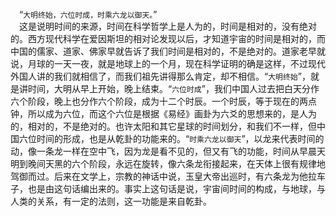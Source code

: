 &emsp;“``大明终始，六位时成，时乘六龙以御天。``”<br>&emsp;这是说明时间的来源，时间在科学哲学上是人为的，时间是相对的，没有绝对的。西方现代科学在爱因斯坦的相对论发现以后，才知道宇宙的时间是相对的，而中国的儒家、道家、佛家早就告诉了我们时间是相对的，不是绝对的。道家老早就说，月球的一天一夜，就是地球上的一个月，现在科学证明的确是这样，不过现代外国人讲的我们就相信了，而我们祖先讲得那么肯定，却不相信。“``大明终始``”，就是讲时间，大明从早上开始，晚上结束。“``六位时成``”，我们中国人过去把白天分作六个阶段，晚上也分作六个阶段，成为十二个时辰。一个时辰，等于现在的两点钟，所以成为六位，而这个六位是根据《易经》画卦为六爻的思想来的，是人为的，相对的，不是绝对的。也许太阳和其它星球的时间划分，和我们不一样，但中国六位时间的形成，也是从乾卦的功能来的。“``时乘六龙以御天``”，以龙来代表时间的动，像一条龙一样在空中飞，因为龙是看不见的，但又有飞的功能，时间从早晨天明到晚间天黑的六个阶段，永远在旋转，像六条龙衔接起来，在天体上很有规律地驾御而过。后来在文学上，宗教的神话中说，玉皇大帝出巡时，有六条龙为他拉车子，也是由这句话编出来的。事实上这句话是说，宇宙间时间的构成，与地球，与人类的关系，有一定的法则，这一功能是来自乾卦。<br>